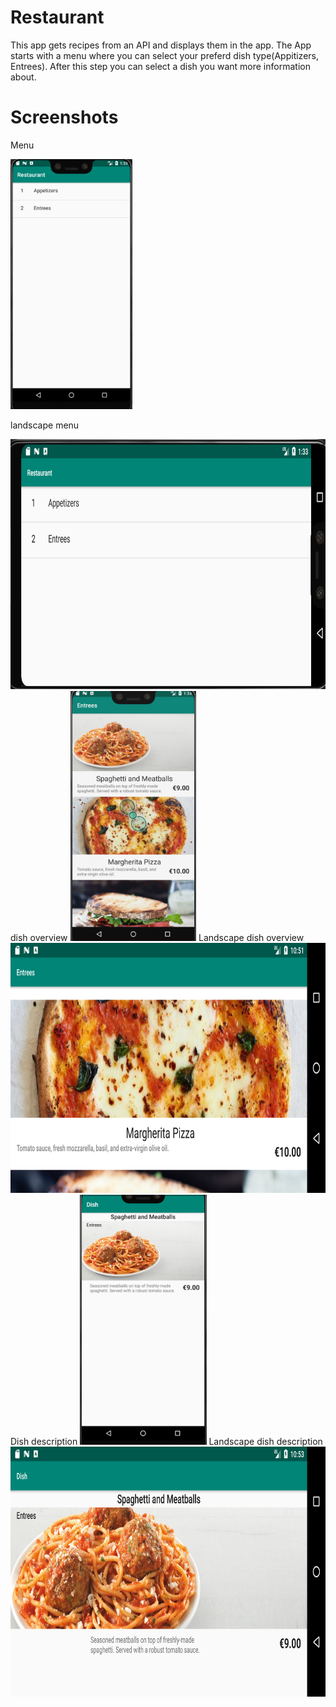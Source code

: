 # Restaurant
This app gets recipes from an API and displays them in the app.
The App starts with a menu where you can select your preferd dish type(Appitizers, Entrees). After this step you can select a dish you want more information about.

# Screenshots
Menu 

<img src="https://github.com/stuiv/Restaurant/blob/master/Screenshot%202019-05-20%20at%2013.33.30.png" data-canonical-src="" height="400" />

landscape menu

<img src="https://github.com/stuiv/Restaurant/blob/master/Screenshot%202019-05-20%20at%2013.33.21.png" data-canonical-src=" " height="400" />
dish overview
<img src="https://github.com/stuiv/Restaurant/blob/master/Screenshot%202019-05-20%20at%2013.33.38.png" data-canonical-src="" height="400" />
Landscape dish overview
<img src="https://github.com/stuiv/Restaurant/blob/master/Screenshot_1558601499.png" data-canonical-src="" height="400" />
Dish description
<img src="https://github.com/stuiv/Restaurant/blob/master/Screenshot%202019-05-20%20at%2013.32.49.png" data-canonical-src=""  height="400" />
Landscape dish description
<img src="https://github.com/stuiv/Restaurant/blob/master/Screenshot_1558601605.png" data-canonical-src=""  height="400" />
